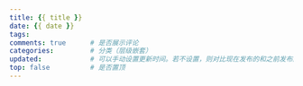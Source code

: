 ```yaml
---
title: {{ title }}
date: {{ date }}
tags:
comments: true      # 是否展示评论
categories:         # 分类（层级嵌套）
updated:            # 可以手动设置更新时间。若不设置，则对比现在发布的和之前发布的是否有修改来设置更新时间
top: false          # 是否置顶
---
```

